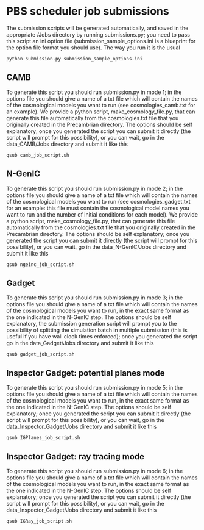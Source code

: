 PBS scheduler job submissions
================================

The submission scripts will be generated automatically, and saved in the appropriate /Jobs directory by running submissions.py; you need to pass this script an ini option file (submission_sample_options.ini is a blueprint for the option file format you should use). The way you run it is the usual

    python submission.py submission_sample_options.ini

CAMB
-----------------------
To generate this script you should run submission.py in mode 1; in the options file you should give a name of a txt file which will contain the names of the cosmological models you want to run (see cosmologies_camb.txt for an example). We provide a python script, make_cosmology_file.py, that can generate this file automatically from the cosmologies.txt file that you originally created in the Precambrian directory. The options should be self explanatory; once you generated the script you can submit it directly (the script will prompt for this possibility), or you can wait, go in the data_CAMB/Jobs directory and submit it like this

    qsub camb_job_script.sh

N-GenIC
-------------------------
To generate this script you should run submission.py in mode 2; in the options file you should give a name of a txt file which will contain the names of the cosmological models you want to run (see cosmologies_gadget.txt for an example: this file must contain the cosmological model names you want to run and the number of initial conditions for each model). We provide a python script, make_cosmology_file.py, that can generate this file automatically from the cosmologies.txt file that you originally created in the Precambrian directory. The options should be self explanatory; once you generated the script you can submit it directly (the script will prompt for this possibility), or you can wait, go in the data_N-GenIC/Jobs directory and submit it like this

    qsub ngeinc_job_script.sh

Gadget
--------------------------
To generate this script you should run submission.py in mode 3; in the options file you should give a name of a txt file which will contain the names of the cosmological models you want to run, in the exact same format as the one indicated in the N-GenIC step. The options should be self explanatory, the submission generation script will prompt you to the possibility of splitting the simulation batch in multiple submission (this is useful if you have wall clock times enforced); once you generated the script go in the data_Gadget/Jobs directory and submit it like this

    qsub gadget_job_script.sh

Inspector Gadget: potential planes mode
-------------------------------
To generate this script you should run submission.py in mode 5; in the options file you should give a name of a txt file which will contain the names of the cosmological models you want to run, in the exact same format as the one indicated in the N-GenIC step. The options should be self explanatory; once you generated the script you can submit it directly (the script will prompt for this possibility), or you can wait, go in the data_Inspector_Gadget/Jobs directory and submit it like this

    qsub IGPlanes_job_script.sh

Inspector Gadget: ray tracing mode
-------------------------------
To generate this script you should run submission.py in mode 6; in the options file you should give a name of a txt file which will contain the names of the cosmological models you want to run, in the exact same format as the one indicated in the N-GenIC step. The options should be self explanatory; once you generated the script you can submit it directly (the script will prompt for this possibility), or you can wait, go in the data_Inspector_Gadget/Jobs directory and submit it like this

    qsub IGRay_job_script.sh


